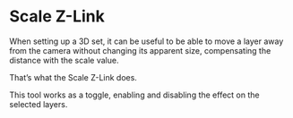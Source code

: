 # Scale Z-Link

When setting up a 3D set, it can be useful to be able to move a layer away from the camera without changing its apparent size, compensating the distance with the scale value.

That’s what the Scale Z-Link does.

This tool works as a toggle, enabling and disabling the effect on the selected layers.
